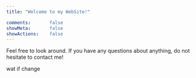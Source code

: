 ```yaml
---
title: "Welcome to my WebSite!"

comments:       false
showMeta:       false
showActions:    false
---
```


Feel free to look around. If you have any questions about anything, do not hesitate to contact me!

wat if change
